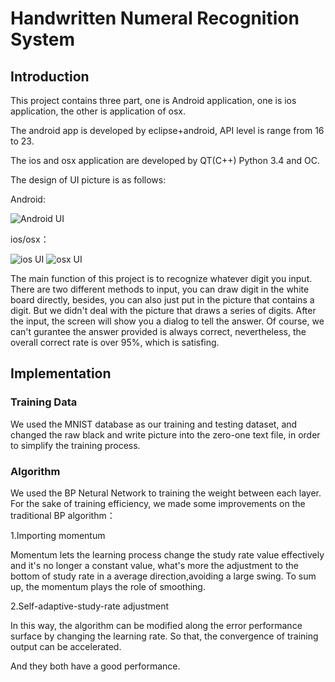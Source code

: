 
# Handwritten Numeral Recognition System 
## Introduction
This project contains three part, one is Android application, one is ios application, the other is application of osx. 

The android app is developed by eclipse+android, API level is range from 16 to 23.

The ios and osx application are developed by QT(C++) Python 3.4 and OC.

The design of UI picture is as follows:

Android:

![Android UI](https://github.com/llxuan/Handwritten-Numeral-Recognition-System/blob/master/picture/pic1.png)

ios/osx：

![ios UI](https://github.com/llxuan/Handwritten-Numeral-Recognition-System/blob/master/picture/pic2.png)
![osx UI](https://github.com/llxuan/Handwritten-Numeral-Recognition-System/blob/master/picture/pic3.png)

The main function of this project is to recognize whatever digit you input. There are two different methods to input, you can draw digit in the white board directly, besides, you can also just put in the picture that contains a digit. But we didn't deal with the picture that draws a series of digits. After the input, the screen will show you a dialog to tell the answer. Of course, we can't gurantee the answer provided is always correct, nevertheless, the overall correct rate is over 95%, which is satisfing.

## Implementation
### Training Data
We used the MNIST database as our training and testing dataset, and changed the raw black and write picture into the zero-one text file, in order to simplify the training process.
### Algorithm
We used the BP Netural Network to training the weight between each layer. For the sake of training efficiency, we made some improvements on the traditional BP algorithm：

1.Importing momentum

Momentum lets the learning process change the study rate value effectively and  it's no longer a constant value, what's more the adjustment to the bottom of study rate in a average direction,avoiding a large swing. To sum up, the momentum plays the role of smoothing.

2.Self-adaptive-study-rate adjustment

In this way, the algorithm can be modified along the error performance surface by changing the learning rate. So that, the convergence of training output can be accelerated.

And they both have a good performance.
